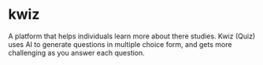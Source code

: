 # kwiz
A platform that helps individuals learn more about there studies. Kwiz (Quiz) uses AI to generate questions in multiple choice form, and gets more challenging as you answer each question. 
